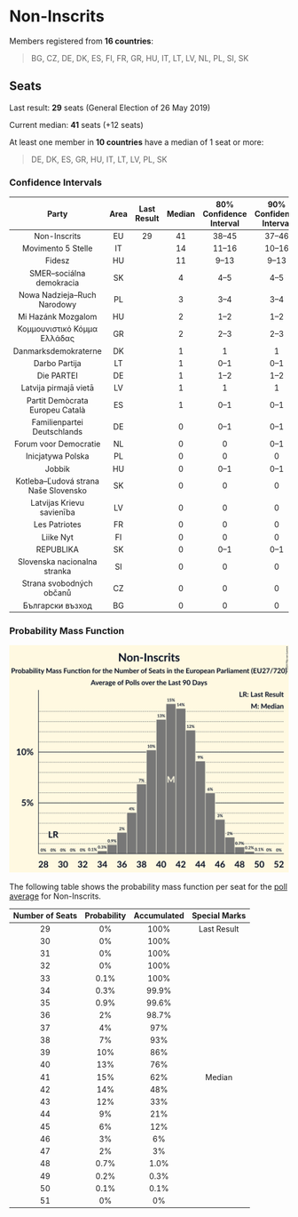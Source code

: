 # Non-Inscrits

Members registered from **16 countries**:

> BG, CZ, DE, DK, ES, FI, FR, GR, HU, IT, LT, LV, NL, PL, SI, SK

## Seats

Last result: **29** seats (General Election of 26 May 2019)

Current median: **41** seats (+12 seats)

At least one member in **10 countries** have a median of 1 seat or more:

> DE, DK, ES, GR, HU, IT, LT, LV, PL, SK

### Confidence Intervals

| Party | Area | Last Result | Median | 80% Confidence Interval | 90% Confidence Interval | 95% Confidence Interval | 99% Confidence Interval |
|:-----:|:----:|:-----------:|:------:|:-----------------------:|:-----------------------:|:-----------------------:|:-----------------------:|
| Non-Inscrits | EU | 29 | 41 | 38–45 | 37–46 | 36–47 | 35–48 |
| Movimento 5 Stelle | IT | | 14 | 11–16 | 10–16 | 10–17 | 10–18 |
| Fidesz | HU | | 11 | 9–13 | 9–13 | 9–13 | 8–13 |
| SMER–sociálna demokracia | SK | | 4 | 4–5 | 4–5 | 4–5 | 3–5 |
| Nowa Nadzieja–Ruch Narodowy | PL | | 3 | 3–4 | 3–4 | 3–4 | 2–4 |
| Mi Hazánk Mozgalom | HU | | 2 | 1–2 | 1–2 | 1–3 | 1–3 |
| Κομμουνιστικό Κόμμα Ελλάδας | GR | | 2 | 2–3 | 2–3 | 2–3 | 1–3 |
| Danmarksdemokraterne | DK | | 1 | 1 | 1 | 1 | 1–2 |
| Darbo Partija | LT | | 1 | 0–1 | 0–1 | 0–1 | 0–1 |
| Die PARTEI | DE | | 1 | 1–2 | 1–2 | 1–2 | 0–3 |
| Latvija pirmajā vietā | LV | | 1 | 1 | 1 | 1 | 1 |
| Partit Demòcrata Europeu Català | ES | | 1 | 0–1 | 0–1 | 0–1 | 0–1 |
| Familienpartei Deutschlands | DE | | 0 | 0–1 | 0–1 | 0–1 | 0–1 |
| Forum voor Democratie | NL | | 0 | 0 | 0–1 | 0–1 | 0–1 |
| Inicjatywa Polska | PL | | 0 | 0 | 0 | 0 | 0 |
| Jobbik | HU | | 0 | 0–1 | 0–1 | 0–1 | 0–1 |
| Kotleba–Ľudová strana Naše Slovensko | SK | | 0 | 0 | 0 | 0 | 0 |
| Latvijas Krievu savienība | LV | | 0 | 0 | 0 | 0 | 0 |
| Les Patriotes | FR | | 0 | 0 | 0 | 0 | 0 |
| Liike Nyt | FI | | 0 | 0 | 0 | 0 | 0 |
| REPUBLIKA | SK | | 0 | 0–1 | 0–1 | 0–1 | 0–1 |
| Slovenska nacionalna stranka | SI | | 0 | 0 | 0 | 0 | 0 |
| Strana svobodných občanů | CZ | | 0 | 0 | 0 | 0 | 0 |
| Български възход | BG | | 0 | 0 | 0 | 0 | 0 |

### Probability Mass Function

![Graph with seats probability mass function not yet produced](average-2024-02-29-seats-pmf-non-inscrits.png "Seats Probability Mass Function")

The following table shows the probability mass function per seat for the [poll average](average-2024-02-29.html) for Non-Inscrits.

| Number of Seats | Probability | Accumulated | Special Marks |
|:---------------:|:-----------:|:-----------:|:-------------:|
| 29 | 0% | 100% | Last Result |
| 30 | 0% | 100% |  |
| 31 | 0% | 100% |  |
| 32 | 0% | 100% |  |
| 33 | 0.1% | 100% |  |
| 34 | 0.3% | 99.9% |  |
| 35 | 0.9% | 99.6% |  |
| 36 | 2% | 98.7% |  |
| 37 | 4% | 97% |  |
| 38 | 7% | 93% |  |
| 39 | 10% | 86% |  |
| 40 | 13% | 76% |  |
| 41 | 15% | 62% | Median |
| 42 | 14% | 48% |  |
| 43 | 12% | 33% |  |
| 44 | 9% | 21% |  |
| 45 | 6% | 12% |  |
| 46 | 3% | 6% |  |
| 47 | 2% | 3% |  |
| 48 | 0.7% | 1.0% |  |
| 49 | 0.2% | 0.3% |  |
| 50 | 0.1% | 0.1% |  |
| 51 | 0% | 0% |  |


